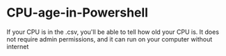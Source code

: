 # CPU-age-in-Powershell
If your CPU is in the .csv, you'll be able to tell how old your CPU is. It does not require admin permissions, and it can run on your computer without internet
